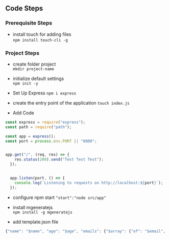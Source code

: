 ## Code Steps

### Prerequisite Steps

 - install touch for adding files   
   `npm install touch-cli -g` 

### Project Steps

- create folder project  
  `mkdir project-name`

- initialize default settings  
  `npm init -y`

- Set Up Express 
  `npm i express`

- create the entry point of the application
  `touch index.js`

- Add Code 
```javascript
const express = require("express");
const path = require("path");

const app = express();
const port = process.env.PORT || "8000";


app.get("/", (req, res) => {
    res.status(200).send("Test Test Test");
  });


  app.listen(port, () => {
    console.log(`Listening to requests on http://localhost:${port}`);
  });
```

- configure npm start
`"start":"node src/app"`

 - install mgeneratejs  
   `npm install -g mgeneratejs`

 - add template.json file  
 ```javascript
 {"name": "$name", "age": "$age", "emails": {"$array": {"of": "$email", "number": 3}}}
 ```

 
